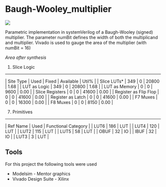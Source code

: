 # Baugh-Wooley_multiplier
![](https://img.shields.io/badge/Development-Stopped-red)

Parametric implementation in systemVerilog of a Baugh-Wooley (signed) multiplier. The parameter numBit defines the width of both the multiplicand and multiplier. Vivado is used to gauge the area of the multiplier (with numBit = 16)

*Area after synthesis*

1. Slice Logic
--------------

|        Site Type        | Used | Fixed | Available | Util% |
| Slice LUTs*             |  349 |     0 |     20800 |  1.68 |
|   LUT as Logic          |  349 |     0 |     20800 |  1.68 |
|   LUT as Memory         |    0 |     0 |      9600 |  0.00 |
| Slice Registers         |    0 |     0 |     41600 |  0.00 |
|   Register as Flip Flop |    0 |     0 |     41600 |  0.00 |
|   Register as Latch     |    0 |     0 |     41600 |  0.00 |
| F7 Muxes                |    0 |     0 |     16300 |  0.00 |
| F8 Muxes                |    0 |     0 |      8150 |  0.00 |

7. Primitives
-------------

| Ref Name | Used | Functional Category |
| LUT6     |  186 |                 LUT |
| LUT4     |  120 |                 LUT |
| LUT2     |  115 |                 LUT |
| LUT5     |   58 |                 LUT |
| OBUF     |   32 |                  IO |
| IBUF     |   32 |                  IO |
| LUT3     |    3 |                 LUT |

## Tools

For this project the following tools were used
- Modelsim - Mentor graphics
- Vivado Design Suite - Xilinx
